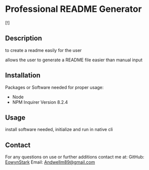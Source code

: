 # Professional README Generator
[!]


## Description
to create a readme easily for the user

allows the user to generate a README file easier than manual input

## Installation
Packages or Software needed for proper usage:
- Node
- NPM Inquirer Version 8.2.4

## Usage
install software needed, initialize and run in native cli







## Contact
For any questions on use or further additions contact me at:
GitHub: [EowynStark](https://github.com/EowynStark)
Email: Andwellm89@gmail.com
